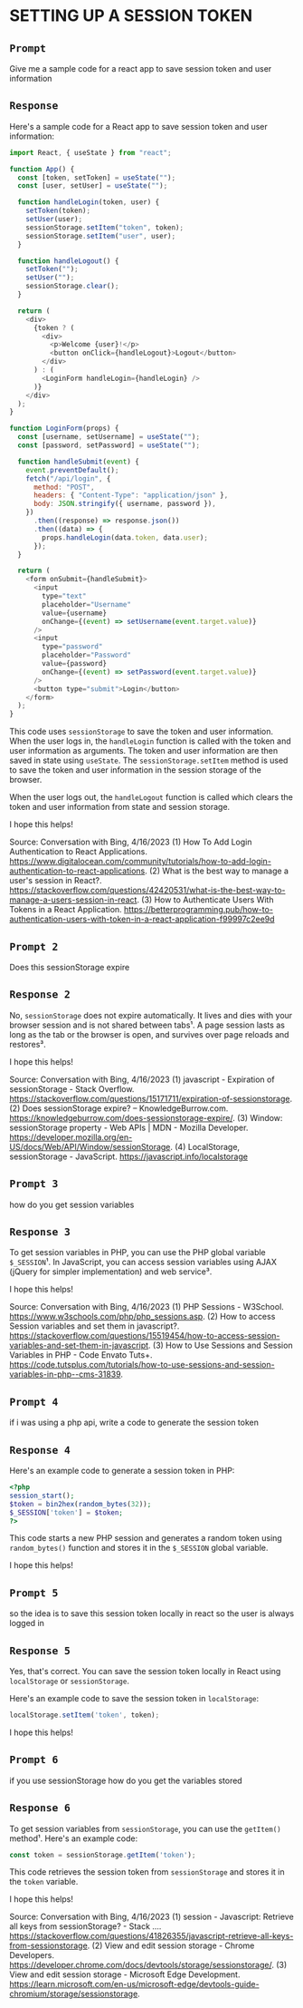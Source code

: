 # SETTING UP A SESSION TOKEN

## `Prompt`

Give me a sample code for a react app to save session token and user information

## `Response`

Here's a sample code for a React app to save session token and user information:

```javascript
import React, { useState } from "react";

function App() {
  const [token, setToken] = useState("");
  const [user, setUser] = useState("");

  function handleLogin(token, user) {
    setToken(token);
    setUser(user);
    sessionStorage.setItem("token", token);
    sessionStorage.setItem("user", user);
  }

  function handleLogout() {
    setToken("");
    setUser("");
    sessionStorage.clear();
  }

  return (
    <div>
      {token ? (
        <div>
          <p>Welcome {user}!</p>
          <button onClick={handleLogout}>Logout</button>
        </div>
      ) : (
        <LoginForm handleLogin={handleLogin} />
      )}
    </div>
  );
}

function LoginForm(props) {
  const [username, setUsername] = useState("");
  const [password, setPassword] = useState("");

  function handleSubmit(event) {
    event.preventDefault();
    fetch("/api/login", {
      method: "POST",
      headers: { "Content-Type": "application/json" },
      body: JSON.stringify({ username, password }),
    })
      .then((response) => response.json())
      .then((data) => {
        props.handleLogin(data.token, data.user);
      });
  }

  return (
    <form onSubmit={handleSubmit}>
      <input
        type="text"
        placeholder="Username"
        value={username}
        onChange={(event) => setUsername(event.target.value)}
      />
      <input
        type="password"
        placeholder="Password"
        value={password}
        onChange={(event) => setPassword(event.target.value)}
      />
      <button type="submit">Login</button>
    </form>
  );
}
```

This code uses `sessionStorage` to save the token and user information. When the user logs in, the `handleLogin` function is called with the token and user information as arguments. The token and user information are then saved in state using `useState`. The `sessionStorage.setItem` method is used to save the token and user information in the session storage of the browser.

When the user logs out, the `handleLogout` function is called which clears the token and user information from state and session storage.

I hope this helps!

Source: Conversation with Bing, 4/16/2023
(1) How To Add Login Authentication to React Applications. <https://www.digitalocean.com/community/tutorials/how-to-add-login-authentication-to-react-applications>.
(2) What is the best way to manage a user's session in React?. <https://stackoverflow.com/questions/42420531/what-is-the-best-way-to-manage-a-users-session-in-react>.
(3) How to Authenticate Users With Tokens in a React Application. <https://betterprogramming.pub/how-to-authentication-users-with-token-in-a-react-application-f99997c2ee9d>

## `Prompt 2`

Does this sessionStorage expire

## `Response 2`

No, `sessionStorage` does not expire automatically. It lives and dies with your browser session and is not shared between tabs¹. A page session lasts as long as the tab or the browser is open, and survives over page reloads and restores³. 

I hope this helps!

Source: Conversation with Bing, 4/16/2023
(1) javascript - Expiration of sessionStorage - Stack Overflow. <https://stackoverflow.com/questions/15171711/expiration-of-sessionstorage>.
(2) Does sessionStorage expire? – KnowledgeBurrow.com. <https://knowledgeburrow.com/does-sessionstorage-expire/>.
(3) Window: sessionStorage property - Web APIs | MDN - Mozilla Developer. <https://developer.mozilla.org/en-US/docs/Web/API/Window/sessionStorage>.
(4) LocalStorage, sessionStorage - JavaScript. <https://javascript.info/localstorage>

## `Prompt 3`

how do you get session variables

## `Response 3`

To get session variables in PHP, you can use the PHP global variable `$_SESSION`¹. In JavaScript, you can access session variables using AJAX (jQuery for simpler implementation) and web service³. 

I hope this helps!

Source: Conversation with Bing, 4/16/2023
(1) PHP Sessions - W3School. <https://www.w3schools.com/php/php_sessions.asp>.
(2) How to access Session variables and set them in javascript?. <https://stackoverflow.com/questions/15519454/how-to-access-session-variables-and-set-them-in-javascript>.
(3) How to Use Sessions and Session Variables in PHP - Code Envato Tuts+. <https://code.tutsplus.com/tutorials/how-to-use-sessions-and-session-variables-in-php--cms-31839>.

## `Prompt 4`

if i was using a php api, write a code to generate the session token

## `Response 4`

Here's an example code to generate a session token in PHP:

```php
<?php
session_start();
$token = bin2hex(random_bytes(32));
$_SESSION['token'] = $token;
?>
```

This code starts a new PHP session and generates a random token using `random_bytes()` function and stores it in the `$_SESSION` global variable.

I hope this helps!

## `Prompt 5`

so the idea is to save this session token locally in react so the user is always logged in

## `Response 5`

Yes, that's correct. You can save the session token locally in React using `localStorage` or `sessionStorage`. 

Here's an example code to save the session token in `localStorage`:

```javascript
localStorage.setItem('token', token);
```

I hope this helps!

## `Prompt 6`

if you use sessionStorage how do you get the variables stored

## `Response 6`

To get session variables from `sessionStorage`, you can use the `getItem()` method¹. Here's an example code:

```javascript
const token = sessionStorage.getItem('token');
```

This code retrieves the session token from `sessionStorage` and stores it in the `token` variable.

I hope this helps!

Source: Conversation with Bing, 4/16/2023
(1) session - Javascript: Retrieve all keys from sessionStorage? - Stack .... <https://stackoverflow.com/questions/41826355/javascript-retrieve-all-keys-from-sessionstorage>.
(2) View and edit session storage - Chrome Developers. <https://developer.chrome.com/docs/devtools/storage/sessionstorage/>.
(3) View and edit session storage - Microsoft Edge Development. <https://learn.microsoft.com/en-us/microsoft-edge/devtools-guide-chromium/storage/sessionstorage>.